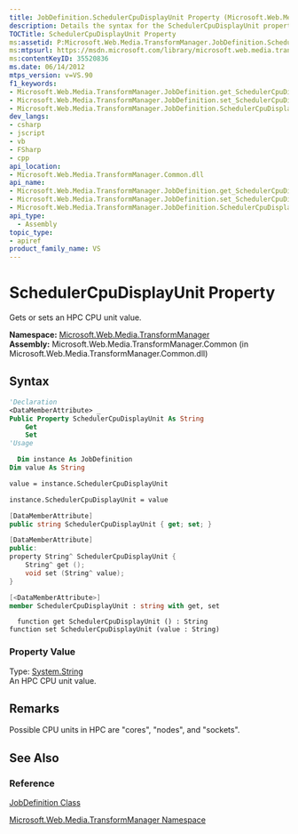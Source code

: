```yaml
---
title: JobDefinition.SchedulerCpuDisplayUnit Property (Microsoft.Web.Media.TransformManager)
description: Details the syntax for the SchedulerCpuDisplayUnit property which gets or sets an HPC CPU unit value.
TOCTitle: SchedulerCpuDisplayUnit Property
ms:assetid: P:Microsoft.Web.Media.TransformManager.JobDefinition.SchedulerCpuDisplayUnit
ms:mtpsurl: https://msdn.microsoft.com/library/microsoft.web.media.transformmanager.jobdefinition.schedulercpudisplayunit(v=VS.90)
ms:contentKeyID: 35520836
ms.date: 06/14/2012
mtps_version: v=VS.90
f1_keywords:
- Microsoft.Web.Media.TransformManager.JobDefinition.get_SchedulerCpuDisplayUnit
- Microsoft.Web.Media.TransformManager.JobDefinition.set_SchedulerCpuDisplayUnit
- Microsoft.Web.Media.TransformManager.JobDefinition.SchedulerCpuDisplayUnit
dev_langs:
- csharp
- jscript
- vb
- FSharp
- cpp
api_location:
- Microsoft.Web.Media.TransformManager.Common.dll
api_name:
- Microsoft.Web.Media.TransformManager.JobDefinition.get_SchedulerCpuDisplayUnit
- Microsoft.Web.Media.TransformManager.JobDefinition.set_SchedulerCpuDisplayUnit
- Microsoft.Web.Media.TransformManager.JobDefinition.SchedulerCpuDisplayUnit
api_type:
  - Assembly
topic_type:
- apiref
product_family_name: VS
---
```


# SchedulerCpuDisplayUnit Property

Gets or sets an HPC CPU unit value.

**Namespace:**  [Microsoft.Web.Media.TransformManager](microsoft-web-media-transformmanager-namespace.md)  
**Assembly:**  Microsoft.Web.Media.TransformManager.Common (in Microsoft.Web.Media.TransformManager.Common.dll)

## Syntax

```vb
'Declaration
<DataMemberAttribute> _
Public Property SchedulerCpuDisplayUnit As String
    Get
    Set
'Usage

  Dim instance As JobDefinition
Dim value As String

value = instance.SchedulerCpuDisplayUnit

instance.SchedulerCpuDisplayUnit = value
```

```csharp
[DataMemberAttribute]
public string SchedulerCpuDisplayUnit { get; set; }
```

```cpp
[DataMemberAttribute]
public:
property String^ SchedulerCpuDisplayUnit {
    String^ get ();
    void set (String^ value);
}
```

``` fsharp
[<DataMemberAttribute>]
member SchedulerCpuDisplayUnit : string with get, set
```

```jscript
  function get SchedulerCpuDisplayUnit () : String
function set SchedulerCpuDisplayUnit (value : String)
```

### Property Value

Type: [System.String](https://msdn.microsoft.com/library/s1wwdcbf)  
An HPC CPU unit value.  

## Remarks

Possible CPU units in HPC are "cores", "nodes", and "sockets".

## See Also

### Reference

[JobDefinition Class](jobdefinition-class-microsoft-web-media-transformmanager.md)

[Microsoft.Web.Media.TransformManager Namespace](microsoft-web-media-transformmanager-namespace.md)
